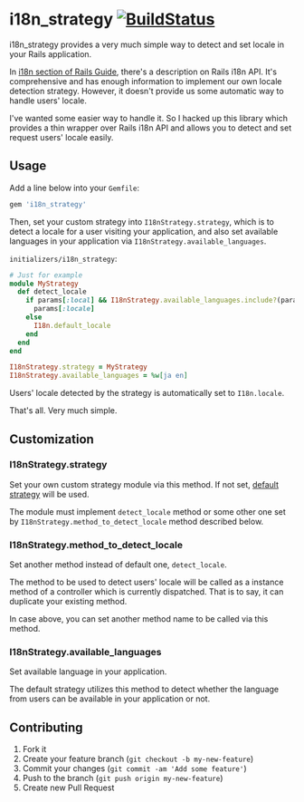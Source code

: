 # i18n_strategy [![BuildStatus](https://secure.travis-ci.org/kentaro/i18n_strategy.png)](http://travis-ci.org/kentaro/i18n_strategy)

i18n_strategy provides a very much simple way to detect and set locale
in your Rails application.

In
[i18n section of Rails Guide](http://edgeguides.rubyonrails.org/i18n.html),
there's a description on Rails i18n API. It's comprehensive and has
enough information to implement our own locale detection
strategy. However, it doesn't provide us some automatic way to handle
users' locale.

I've wanted some easier way to handle it. So I hacked up this library
which provides a thin wrapper over Rails i18n API and allows you to
detect and set request users' locale easily.

## Usage

Add a line below into your `Gemfile`:

```ruby
gem 'i18n_strategy'
```

Then, set your custom strategy into `I18nStrategy.strategy`, which is
to detect a locale for a user visiting your application, and also set
available languages in your application via
`I18nStrategy.available_languages`.

`initializers/i18n_strategy`:

```ruby
# Just for example
module MyStrategy
  def detect_locale
    if params[:local] && I18nStrategy.available_languages.include?(params[:locale])
      params[:locale]
    else
      I18n.default_locale
    end
  end
end

I18nStrategy.strategy = MyStrategy
I18nStrategy.available_languages = %w[ja en]
```

Users' locale detected by the strategy is automatically set to
`I18n.locale`.

That's all. Very much simple.

## Customization

### I18nStrategy.strategy

Set your own custom strategy module via this method. If not set,
[default strategy](./lib/i18n_strategy/strategy.rb) will be used.

The module must implement `detect_locale` method or some other one set
by `I18nStrategy.method_to_detect_locale` method described below.

### I18nStrategy.method_to_detect_locale

Set another method instead of default one, `detect_locale`.

The method to be used to detect users' locale will be called as a
instance method of a controller which is currently dispatched. That is
to say, it can duplicate your existing method.

In case above, you can set another method name to be called via this
method.

### I18nStrategy.available_languages

Set available language in your application.

The default strategy utilizes this method to detect whether the
language from users can be available in your application or not.

## Contributing

1. Fork it
2. Create your feature branch (`git checkout -b my-new-feature`)
3. Commit your changes (`git commit -am 'Add some feature'`)
4. Push to the branch (`git push origin my-new-feature`)
5. Create new Pull Request
